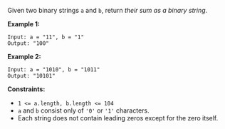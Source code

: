 Given two binary strings `a` and `b`, return _their sum as a binary string_.



**Example 1:**

    
    
    Input: a = "11", b = "1"
    Output: "100"
    

**Example 2:**

    
    
    Input: a = "1010", b = "1011"
    Output: "10101"
    



**Constraints:**

  * `1 <= a.length, b.length <= 104`
  * `a` and `b` consist only of `'0'` or `'1'` characters.
  * Each string does not contain leading zeros except for the zero itself.

